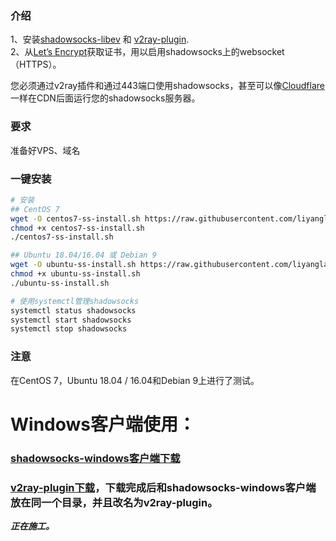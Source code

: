 ### 介绍

1、安装[shadowsocks-libev](https://github.com/shadowsocks/shadowsocks-libev) 和 [v2ray-plugin](https://github.com/shadowsocks/v2ray-plugin).  
2、从[Let’s Encrypt](https://letsencrypt.org)获取证书，用以启用shadowsocks上的websocket（HTTPS）。

您必须通过v2ray插件和通过443端口使用shadowsocks，甚至可以像[Cloudflare](https://www.cloudflare.com/)一样在CDN后面运行您的shadowsocks服务器。

### 要求

准备好VPS、域名


### 一键安装
```bash
# 安装
## CentOS 7
wget -O centos7-ss-install.sh https://raw.githubusercontent.com/liyanglan/ss-v2ray-plugin/master/centos7-ss-install.sh
chmod +x centos7-ss-install.sh
./centos7-ss-install.sh

## Ubuntu 18.04/16.04 或 Debian 9
wget -O ubuntu-ss-install.sh https://raw.githubusercontent.com/liyanglan/ss-v2ray-plugin/master/ubuntu-ss-install.sh
chmod +x ubuntu-ss-install.sh
./ubuntu-ss-install.sh

# 使用systemctl管理shadowsocks
systemctl status shadowsocks
systemctl start shadowsocks
systemctl stop shadowsocks
```
### 注意
在CentOS 7，Ubuntu 18.04 / 16.04和Debian 9上进行了测试。

# Windows客户端使用：

### [shadowsocks-windows客户端下载](https://github.com/shadowsocks/shadowsocks-windows/releases)

### [v2ray-plugin下载](https://github.com/shadowsocks/v2ray-plugin/releases)，下载完成后和shadowsocks-windows客户端放在同一个目录，并且改名为v2ray-plugin。


***正在施工。***

